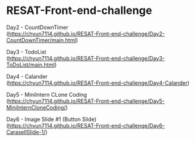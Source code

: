 # RESAT-Front-end-challenge
Day2 - CountDownTimer <br>
(https://chyun7114.github.io/RESAT-Front-end-challenge/Day2-CountDownTimer/main.html)

Day3 - TodoList<br>
(https://chyun7114.github.io/RESAT-Front-end-challenge/Day3-ToDoList/main.html)

Day4 - Calander<br>
(https://chyun7114.github.io/RESAT-Front-end-challenge/Day4-Calander)

Day5 - MiniIntern CLone Coding<br>
(https://chyun7114.github.io/RESAT-Front-end-challenge/Day5-MiniInternCloneCoding/)

Day6 - Image Slide #1 (Button Slide)<br>
(https://chyun7114.github.io/RESAT-Front-end-challenge/Day6-CarasellSlide-1/)
